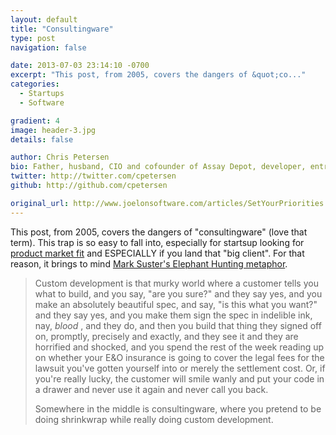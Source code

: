 ```yaml
---
layout: default
title: "Consultingware"
type: post
navigation: false

date: 2013-07-03 23:14:10 -0700
excerpt: "This post, from 2005, covers the dangers of &quot;co..."
categories:
  - Startups
  - Software

gradient: 4
image: header-3.jpg
details: false

author: Chris Petersen
bio: Father, husband, CIO and cofounder of Assay Depot, developer, entrepreneur and technologist.
twitter: http://twitter.com/cpetersen
github: http://github.com/cpetersen

original_url: http://www.joelonsoftware.com/articles/SetYourPriorities.html
---
```



This post, from 2005, covers the dangers of "consultingware" (love that term). This trap is so easy to fall into, especially for startsup looking for  [product market fit](http://www.startup-marketing.com/the-startup-pyramid/)   and ESPECIALLY if you land that "big client". For that reason, it brings to mind  [Mark Suster's Elephant Hunting metaphor](http://www.bothsidesofthetable.com/2009/09/16/most-startups-should-be-deer-hunters/).

 > 
 > 
 >  
 > 
 > Custom development is that murky world where a customer tells you what to build, and you say, "are you sure?" and they say yes, and you make an absolutely beautiful spec, and say, "is this what you want?" and they say yes, and you make them sign the spec in indelible ink, nay, *blood* , and they do, and then you build that thing they signed off on, promptly, precisely and exactly, and they see it and they are horrified and shocked, and you spend the rest of the week reading up on whether your E&O insurance is going to cover the legal fees for the lawsuit you've gotten yourself into or merely the settlement cost. Or, if you're really lucky, the customer will smile wanly and put your code in a drawer and never use it again and never call you back.
 > 
 > Somewhere in the middle is consultingware, where you pretend to be doing shrinkwrap while really doing custom development.
 > 
 >  
 > 
 > 
